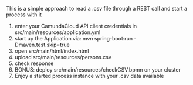 This is a simple approach to read a .csv file through a REST call and start a process with it

1. enter your CamundaCloud API client credentials in src/main/resources/application.yml
2. start up the Application via: mvn spring-boot:run -Dmaven.test.skip=true
3. open src/main/html/index.html
4. upload src/main/resources/persons.csv
5. check response
6. BONUS: deploy src/main/resources/checkCSV.bpmn on your cluster
7. Enjoy a started process instance with your .csv data available